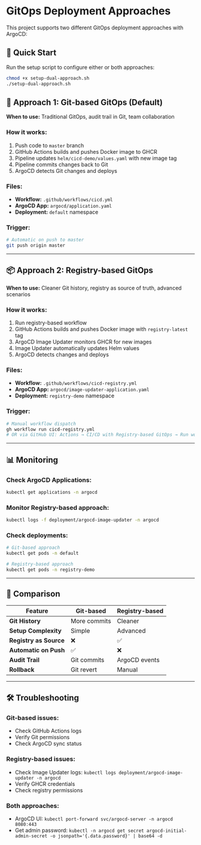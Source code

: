 # GitOps Deployment Approaches

This project supports two different GitOps deployment approaches with ArgoCD:

## 🌟 Quick Start

Run the setup script to configure either or both approaches:

```bash
chmod +x setup-dual-approach.sh
./setup-dual-approach.sh
```

## 📝 Approach 1: Git-based GitOps (Default)

**When to use:** Traditional GitOps, audit trail in Git, team collaboration

### How it works:
1. Push code to `master` branch
2. GitHub Actions builds and pushes Docker image to GHCR
3. Pipeline updates `helm/cicd-demo/values.yaml` with new image tag
4. Pipeline commits changes back to Git
5. ArgoCD detects Git changes and deploys

### Files:
- **Workflow:** `.github/workflows/cicd.yml`
- **ArgoCD App:** `argocd/application.yaml`
- **Deployment:** `default` namespace

### Trigger:
```bash
# Automatic on push to master
git push origin master
```

---

## 📦 Approach 2: Registry-based GitOps

**When to use:** Cleaner Git history, registry as source of truth, advanced scenarios

### How it works:
1. Run registry-based workflow
2. GitHub Actions builds and pushes Docker image with `registry-latest` tag
3. ArgoCD Image Updater monitors GHCR for new images
4. Image Updater automatically updates Helm values
5. ArgoCD detects changes and deploys

### Files:
- **Workflow:** `.github/workflows/cicd-registry.yml`
- **ArgoCD App:** `argocd/image-updater-application.yaml`
- **Deployment:** `registry-demo` namespace

### Trigger:
```bash
# Manual workflow dispatch
gh workflow run cicd-registry.yml
# OR via GitHub UI: Actions → CI/CD with Registry-based GitOps → Run workflow
```

---

## 📊 Monitoring

### Check ArgoCD Applications:
```bash
kubectl get applications -n argocd
```

### Monitor Registry-based approach:
```bash
kubectl logs -f deployment/argocd-image-updater -n argocd
```

### Check deployments:
```bash
# Git-based approach
kubectl get pods -n default

# Registry-based approach  
kubectl get pods -n registry-demo
```

---

## 🔄 Comparison

| Feature | Git-based | Registry-based |
|---------|-----------|----------------|
| **Git History** | More commits | Cleaner |
| **Setup Complexity** | Simple | Advanced |
| **Registry as Source** | ❌ | ✅ |
| **Automatic on Push** | ✅ | ❌ |
| **Audit Trail** | Git commits | ArgoCD events |
| **Rollback** | Git revert | Manual |

---

## 🛠 Troubleshooting

### Git-based issues:
- Check GitHub Actions logs
- Verify Git permissions
- Check ArgoCD sync status

### Registry-based issues:
- Check Image Updater logs: `kubectl logs deployment/argocd-image-updater -n argocd`
- Verify GHCR credentials
- Check registry permissions

### Both approaches:
- ArgoCD UI: `kubectl port-forward svc/argocd-server -n argocd 8080:443`
- Get admin password: `kubectl -n argocd get secret argocd-initial-admin-secret -o jsonpath='{.data.password}' | base64 -d`
